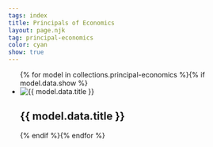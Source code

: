 ```yaml
---
tags: index
title: Principals of Economics
layout: page.njk
tag: principal-economics
color: cyan
show: true
---
```

<ul class="relative [&_li]:bg-[color:var(--c-2)] hover:[&_li]:bg-[color:var(--c-1)] [&_li]:rounded-md [&_li]:flex-auto hover:[&_li]:shadow-lg grid lg:grid-cols-3 grid-cols-1 gap-4 items-center flex p-8 w-full">
{% for model in collections.principal-economics %}{% if model.data.show %}
<li class="relative group">
<img src="{{ model.data.thumbnail }}" alt="{{ model.data.title }}" class="w-full h-64 object-cover rounded-md transform transition-all duration-500" />
<div class="shadow-md absolute inset-0 bg-gradient-to-t from-10% group-hover:from-10% backdrop-blur-sm from-violet-300/70 to-slate-100/10 p-4 rounded-md transition-colors transition-all duration-1000">
<h2 class="group-hover:translate-y-56 transition duration-300
absolute z-20 w-full left-0 top-0 text-[color:var(--c-2)] font-extralight p-2 rounded-md bg-[color:var(--c-3)] group-hover:bg-[color:var(--c-4)] md:text-md text-xs transition-colors duration-200 group-hover:text-[color:var(--c-2)] font-semibold shadow-sm transition-transform duration-400">{{ model.data.title }}</h2>
<a href="{{ model.url }}" class="shadow-[inset_-1px_-1px_0px_rgba(255,255,255,0.3),inset_1px_1px_0px_rgba(150,150,150,0.9)]
absolute z-10 inset-0 bg-gradient-to-b opacity-90 from-[color:var(--c-3)] to-[color:var(--c-4)] rounded-md group-hover:opacity-0 transition duration-400 delay-200"></a>
</div>
</li>
{% endif %}{% endfor %}
</ul>
